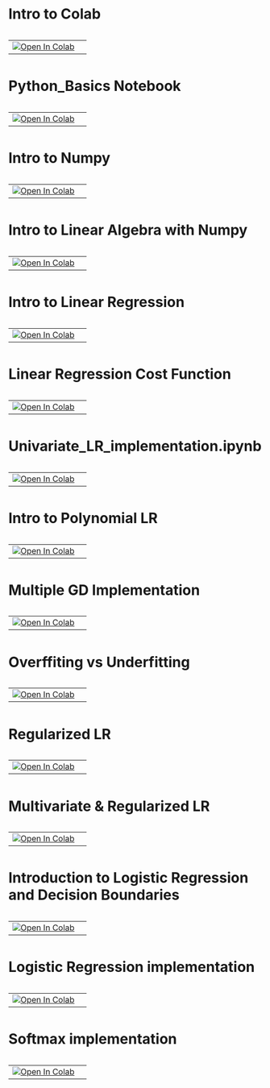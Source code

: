 
# Intro to Colab

<table align="left">
  <td>
    <a href="https://colab.research.google.com/github/lopezbec/intro_python_notebooks/blob/main/Day3_LR_images_mof_01.ipynb" target="_parent"><img src="https://colab.research.google.com/assets/colab-badge.svg" alt="Open In Colab"/></a>
  </td>
   <td>
  </table>

<br><br></br>

# Python_Basics Notebook

<table align="left">
  <td>
    <a href="https://colab.research.google.com/github/lopezbec/intro_python_notebooks/blob/main/Python_Basics.ipynb" target="_parent"><img src="https://colab.research.google.com/assets/colab-badge.svg" alt="Open In Colab"/></a>
  </td>
  <td>
  </table>
<br><br></br>

# Intro to Numpy
<table align="left">
  <td>
    <a href="https://colab.research.google.com/github/lopezbec/intro_python_notebooks/blob/main/Intro_to_NumP.ipynb" target="_parent"><img src="https://colab.research.google.com/assets/colab-badge.svg" alt="Open In Colab"/></a>
  </td>
   <td>
  </table>
  <br><br></br>
  
# Intro to Linear Algebra with Numpy
<table align="left">
  <td>
    <a href="https://colab.research.google.com/github/lopezbec/intro_python_notebooks/blob/master/Linear_Algebra_with_NumPy.ipynb" target="_parent"><img src="https://colab.research.google.com/assets/colab-badge.svg" alt="Open In Colab"/></a>
  </td>
  <td>
      </table>
 <br><br></br>
    
# Intro to Linear Regression
<table align="left">
  <td>
    <a href="https://colab.research.google.com/github/lopezbec/intro_python_notebooks/blob/master/Intro_LR.ipynb" target="_parent"><img src="https://colab.research.google.com/assets/colab-badge.svg" alt="Open In Colab"/></a>
  </td>
  <td>
      </table>
    <br><br></br> 


# Linear Regression Cost Function
<table align="left">
  <td>
    <a href="https://colab.research.google.com/github/lopezbec/intro_python_notebooks/blob/master/LR_Cost_function_Plots.ipynb" target="_parent"><img src="https://colab.research.google.com/assets/colab-badge.svg" alt="Open In Colab"/></a>
  </td>
  <td>
      </table>
    <br><br></br> 


# Univariate_LR_implementation.ipynb
<table align="left">
  <td>
    <a href="https://colab.research.google.com/github/lopezbec/intro_python_notebooks/blob/master/Univariate_LR_implementation.ipynb" target="_parent"><img src="https://colab.research.google.com/assets/colab-badge.svg" alt="Open In Colab"/></a>
  </td>
  <td>
      </table>
        <br><br></br> 


# Intro to Polynomial LR
<table align="left">
  <td>
    <a href="https://colab.research.google.com/github/lopezbec/intro_python_notebooks/blob/master/Intro_Poly_LR.ipynb" target="_parent"><img src="https://colab.research.google.com/assets/colab-badge.svg" alt="Open In Colab"/></a>
  </td>
  <td>
      </table>
        <br><br></br> 

# Multiple GD Implementation
<table align="left">
  <td>
    <a href="https://colab.research.google.com/github/lopezbec/intro_python_notebooks/blob/master/Gradient_Descent_Implementations.ipynb" target="_parent"><img src="https://colab.research.google.com/assets/colab-badge.svg" alt="Open In Colab"/></a>
  </td>
  <td>
      </table>
        <br><br></br> 

# Overffiting vs Underfitting
<table align="left">
  <td>
    <a href="https://colab.research.google.com/github/lopezbec/intro_python_notebooks/blob/master/Overfitting_and_Underfitting_LR.ipynb" target="_parent"><img src="https://colab.research.google.com/assets/colab-badge.svg" alt="Open In Colab"/></a>
  </td>
  <td>
      </table>
        <br><br></br> 
        
        
        
  # Regularized LR
  
  
<table align="left">
  <td>
    <a href="https://colab.research.google.com/github/lopezbec/intro_python_notebooks/blob/master/Regularized_Linear_Regression.ipynb" target="_parent"><img src="https://colab.research.google.com/assets/colab-badge.svg" alt="Open In Colab"/></a>
  </td>
  <td>
      </table>
        <br><br></br> 


#  Multivariate & Regularized LR

<table align="left">
  <td>
    <a href="https://colab.research.google.com/github/lopezbec/intro_python_notebooks/blob/master/Multiple_Regularize_LR_implementation.ipynb" target="_parent"><img src="https://colab.research.google.com/assets/colab-badge.svg" alt="Open In Colab"/></a>
  </td>
  <td>
         </table>
      <br><br></br> 

# Introduction to Logistic Regression and Decision Boundaries

<table align="left">
  <td>
    <a href="https://colab.research.google.com/github/lopezbec/intro_python_notebooks/blob/master/Decision_Boundaries_Logistic_Regression.ipynb" target="_parent"><img src="https://colab.research.google.com/assets/colab-badge.svg" alt="Open In Colab"/></a>
  </td>
  <td>
         </table>
          <br><br></br> 


# Logistic Regression implementation

<table align="left">
  <td>
    <a href="https://colab.research.google.com/github/lopezbec/intro_python_notebooks/blob/master/LogRegression_Regularized_Implementation.ipynb" target="_parent"><img src="https://colab.research.google.com/assets/colab-badge.svg" alt="Open In Colab"/></a>
  </td>
  <td>
         </table>
          <br><br></br> 


# Softmax  implementation

<table align="left">
  <td>
    <a href="https://colab.research.google.com/github/lopezbec/intro_python_notebooks/blob/master/Softmax_Implementation.ipynb" target="_parent"><img src="https://colab.research.google.com/assets/colab-badge.svg" alt="Open In Colab"/></a>
  </td>
  <td>
         </table>
          <br><br></br> 
